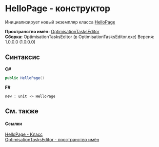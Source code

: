 # HelloPage - конструктор
 

Инициализирует новый экземпляр класса <a href="T_OptimisationTasksEditor_HelloPage">HelloPage</a>

**Пространство имён:**&nbsp;<a href="N_OptimisationTasksEditor">OptimisationTasksEditor</a><br />**Сборка:**&nbsp;OptimisationTasksEditor (в OptimisationTasksEditor.exe) Версия: 1.0.0.0 (1.0.0.0)

## Синтаксис

**C#**<br />
``` C#
public HelloPage()
```

**F#**<br />
``` F#
new : unit -> HelloPage
```


## См. также


#### Ссылки
<a href="T_OptimisationTasksEditor_HelloPage">HelloPage - Класс</a><br /><a href="N_OptimisationTasksEditor">OptimisationTasksEditor - пространство имён</a><br />